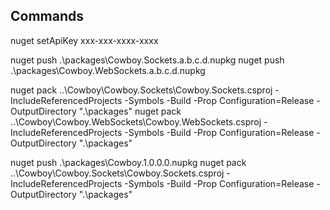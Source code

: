 Commands
------------
nuget setApiKey xxx-xxx-xxxx-xxxx

nuget push .\packages\Cowboy.Sockets.a.b.c.d.nupkg
nuget push .\packages\Cowboy.WebSockets.a.b.c.d.nupkg

nuget pack ..\Cowboy\Cowboy.Sockets\Cowboy.Sockets.csproj -IncludeReferencedProjects -Symbols -Build -Prop Configuration=Release -OutputDirectory ".\packages"
nuget pack ..\Cowboy\Cowboy.WebSockets\Cowboy.WebSockets.csproj -IncludeReferencedProjects -Symbols -Build -Prop Configuration=Release -OutputDirectory ".\packages"

nuget push .\packages\Cowboy.1.0.0.0.nupkg
nuget pack ..\Cowboy\Cowboy.Sockets\Cowboy.Sockets.csproj -IncludeReferencedProjects -Symbols -Build -Prop Configuration=Release -OutputDirectory ".\packages"
